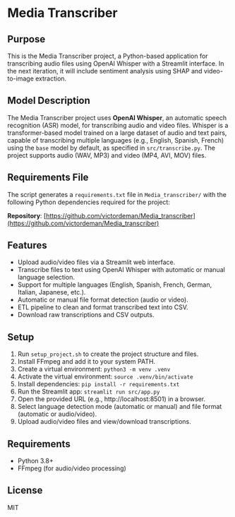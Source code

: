 # Media Transcriber

## Purpose
This is the Media Transcriber project, a Python-based application for transcribing audio files using OpenAI Whisper with a Streamlit interface. In the next iteration, it will include sentiment analysis using SHAP and video-to-image extraction.

## Model Description
The Media Transcriber project uses **OpenAI Whisper**, an automatic speech recognition (ASR) model, for transcribing audio and video files. Whisper is a transformer-based model trained on a large dataset of audio and text pairs, capable of transcribing multiple languages (e.g., English, Spanish, French) using the `base` model by default, as specified in `src/transcribe.py`. The project supports audio (WAV, MP3) and video (MP4, AVI, MOV) files.

## Requirements File
The script generates a `requirements.txt` file in `Media_transcriber/` with the following Python dependencies required for the project:

**Repository**: [https://github.com/victordeman/Media_transcriber](https://github.com/victordeman/Media_transcriber)

## Features
- Upload audio/video files via a Streamlit web interface.
- Transcribe files to text using OpenAI Whisper with automatic or manual language selection.
- Support for multiple languages (English, Spanish, French, German, Italian, Japanese, etc.).
- Automatic or manual file format detection (audio or video).
- ETL pipeline to clean and format transcribed text into CSV.
- Download raw transcriptions and CSV outputs.

## Setup
1. Run `setup_project.sh` to create the project structure and files.
2. Install FFmpeg and add it to your system PATH.
3. Create a virtual environment: `python3 -m venv .venv`
4. Activate the virtual environment: `source .venv/bin/activate`
5. Install dependencies: `pip install -r requirements.txt`
6. Run the Streamlit app: `streamlit run src/app.py`
7. Open the provided URL (e.g., http://localhost:8501) in a browser.
8. Select language detection mode (automatic or manual) and file format (automatic or audio/video).
9. Upload audio/video files and view/download transcriptions.

## Requirements
- Python 3.8+
- FFmpeg (for audio/video processing)

## License
MIT
